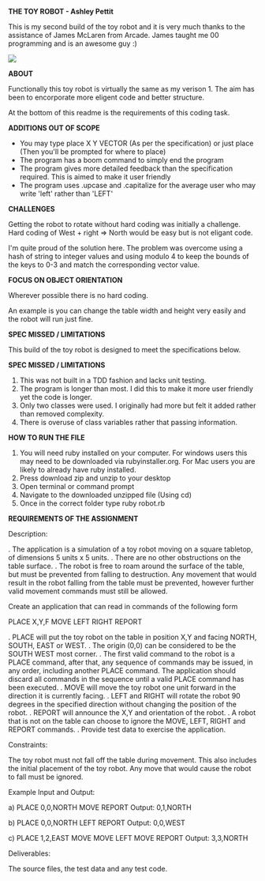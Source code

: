 
<b>THE TOY ROBOT - Ashley Pettit </b>

This is my second build of the toy robot and it is very much thanks to the assistance of James McLaren from Arcade. James taught me 00 programming and is an awesome guy :) 

<img src = "https://github.com/Ashley-Pettit/Toy-RobotV2/blob/master/Capture.JPG?raw=true"/>

<b> ABOUT </b>

Functionally this toy robot is virtually the same as my verison 1. The aim has been to encorporate more eligent code and better structure. 

At the bottom of this readme is the requirements of this coding task. 

<b>ADDITIONS OUT OF SCOPE</b>

<ul>
    <li>You may type place X Y VECTOR (As per the specification) or just place (Then you'll be prompted for where to place)</li>
    <li>The program has a boom command to simply end the program</li>
    <li>The program gives more detailed feedback than the specification required. This is aimed to make it user friendly</li>
    <li>The program uses .upcase and .capitalize for the average user who may write 'left' rather than 'LEFT'</li>
</ul>

<b> CHALLENGES </b> 

Getting the robot to rotate without hard coding was initially a challenge. Hard coding of West + right => North would be easy but is not eligant code. 

I'm quite proud of the solution here. The problem was overcome using a hash of string to integer values and using modulo 4 to keep the bounds of the keys to 0-3 and match the corresponding vector value. 

<b> FOCUS ON OBJECT ORIENTATION </b>

Wherever possible there is no hard coding. 

An example is you can change the table width and height very easily and the robot will run just fine. 

<b> SPEC MISSED / LIMITATIONS </b>

This build of the toy robot is designed to meet the specifications below. 

<b> SPEC MISSED / LIMITATIONS </b>

<ol>
    <li> This was not built in a TDD fashion and lacks unit testing. </li>
    <li> The program is longer than most. I did this to make it more user friendly yet the code is longer. </li>
    <li> Only two classes were used. I originally had more but felt it added rather than removed complexity. </li>
    <li> There is overuse of class variables rather that passing information. </li>
</ol>

<b> HOW TO RUN THE FILE </b>

<ol>
    <li> You will need ruby installed on your computer. For windows users this may need to be downloaded via rubyinstaller.org. For Mac users you are likely to already have ruby installed. </li>
    <li> Press download zip and unzip to your desktop
    <li> Open terminal or command prompt </li>
    <li> Navigate to the downloaded unzipped file (Using cd) </li>
    <li> Once in the correct folder type ruby robot.rb </li>
</ol>

<b> REQUIREMENTS OF THE ASSIGNMENT </b>

Description:


. The application is a simulation of a toy robot moving on a square tabletop, of dimensions 5 units x 5 units.
. There are no other obstructions on the table surface.
. The robot is free to roam around the surface of the table, but must be prevented from falling to destruction. Any movement
that would result in the robot falling from the table must be prevented, however further valid movement commands must still
be allowed.

 
Create an application that can read in commands of the following form


PLACE X,Y,F
MOVE
LEFT
RIGHT
REPORT


. PLACE will put the toy robot on the table in position X,Y and facing NORTH, SOUTH, EAST or WEST.
. The origin (0,0) can be considered to be the SOUTH WEST most corner.
. The first valid command to the robot is a PLACE command, after that, any sequence of commands may be issued, in any order, including another PLACE command. The application should discard all commands in the sequence until a valid PLACE command has been executed.
. MOVE will move the toy robot one unit forward in the direction it is currently facing.
. LEFT and RIGHT will rotate the robot 90 degrees in the specified direction without changing the position of the robot.
. REPORT will announce the X,Y and orientation of the robot.
. A robot that is not on the table can choose to ignore the MOVE, LEFT, RIGHT and REPORT commands.
. Provide test data to exercise the application.


Constraints:

The toy robot must not fall off the table during movement. This also includes the initial placement of the toy robot.
Any move that would cause the robot to fall must be ignored.
 

Example Input and Output:

a)
PLACE 0,0,NORTH
MOVE
REPORT
Output: 0,1,NORTH
 
b)
PLACE 0,0,NORTH
LEFT
REPORT
Output: 0,0,WEST
 
c)
PLACE 1,2,EAST
MOVE
MOVE
LEFT
MOVE
REPORT
Output: 3,3,NORTH
 

Deliverables:

The source files, the test data and any test code.

